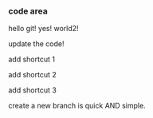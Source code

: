 ### code area 

hello git! yes! world2!

update the code!

add shortcut 1

add shortcut 2

add shortcut 3

create a new branch is quick AND simple.
